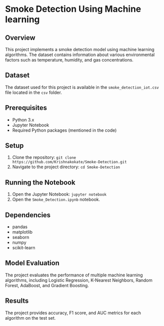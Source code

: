 # Smoke Detection Using Machine learning

## Overview
This project implements a smoke detection model using machine learning algorithms. The dataset contains information about various environmental factors such as temperature, humidity, and gas concentrations.

## Dataset
The dataset used for this project is available in the `smoke_detection_iot.csv` file located in the `csv` folder.

## Prerequisites
- Python 3.x
- Jupyter Notebook
- Required Python packages (mentioned in the code)

## Setup
1. Clone the repository: `git clone https://github.com/Krishnakokate/Smoke-Detection.git`
2. Navigate to the project directory: `cd Smoke-Detection`

## Running the Notebook
1. Open the Jupyter Notebook: `jupyter notebook`
2. Open the `Smoke_Detection.ipynb` notebook.

## Dependencies
- pandas
- matplotlib
- seaborn
- numpy
- scikit-learn

## Model Evaluation
The project evaluates the performance of multiple machine learning algorithms, including Logistic Regression, K-Nearest Neighbors, Random Forest, AdaBoost, and Gradient Boosting.

## Results
The project provides accuracy, F1 score, and AUC metrics for each algorithm on the test set.

